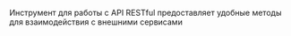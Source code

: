 Инструмент для работы с API RESTful предоставляет удобные методы для взаимодействия с внешними сервисами
